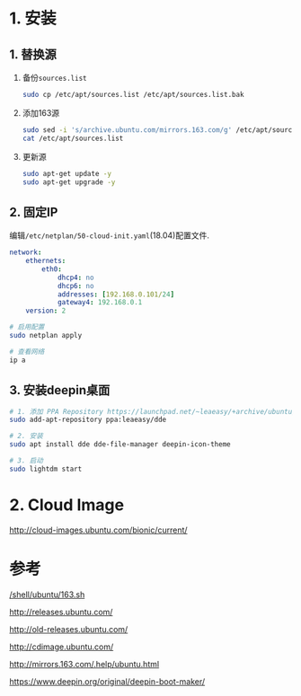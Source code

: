 # 1. 安装

## 1. 替换源

1. 备份`sources.list`
    ```sh
    sudo cp /etc/apt/sources.list /etc/apt/sources.list.bak
    ```
2. 添加163源
    ```sh
    sudo sed -i 's/archive.ubuntu.com/mirrors.163.com/g' /etc/apt/sources.list
    cat /etc/apt/sources.list
    ```
3. 更新源
    ```sh
    sudo apt-get update -y
    sudo apt-get upgrade -y
    ```

## 2. 固定IP

编辑`/etc/netplan/50-cloud-init.yaml`(18.04)配置文件.
```yaml
network:
    ethernets:
        eth0:
            dhcp4: no
            dhcp6: no
            addresses: [192.168.0.101/24]
            gateway4: 192.168.0.1
    version: 2
```

```sh
# 启用配置
sudo netplan apply

# 查看网络
ip a
```

## 3. 安装deepin桌面

```sh
# 1. 添加 PPA Repository https://launchpad.net/~leaeasy/+archive/ubuntu/dde
sudo add-apt-repository ppa:leaeasy/dde

# 2. 安装
sudo apt install dde dde-file-manager deepin-icon-theme

# 3. 启动
sudo lightdm start
```
# 2. Cloud Image

http://cloud-images.ubuntu.com/bionic/current/

# 参考

[/shell/ubuntu/163.sh]

http://releases.ubuntu.com/

http://old-releases.ubuntu.com/

http://cdimage.ubuntu.com/

http://mirrors.163.com/.help/ubuntu.html

https://www.deepin.org/original/deepin-boot-maker/

[/shell/ubuntu/163.sh]:../shell/ubuntu/163.sh